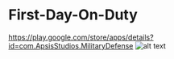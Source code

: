 # First-Day-On-Duty
https://play.google.com/store/apps/details?id=com.ApsisStudios.MilitaryDefense
![alt text](https://i.imgur.com/8PqJeo6.png)
